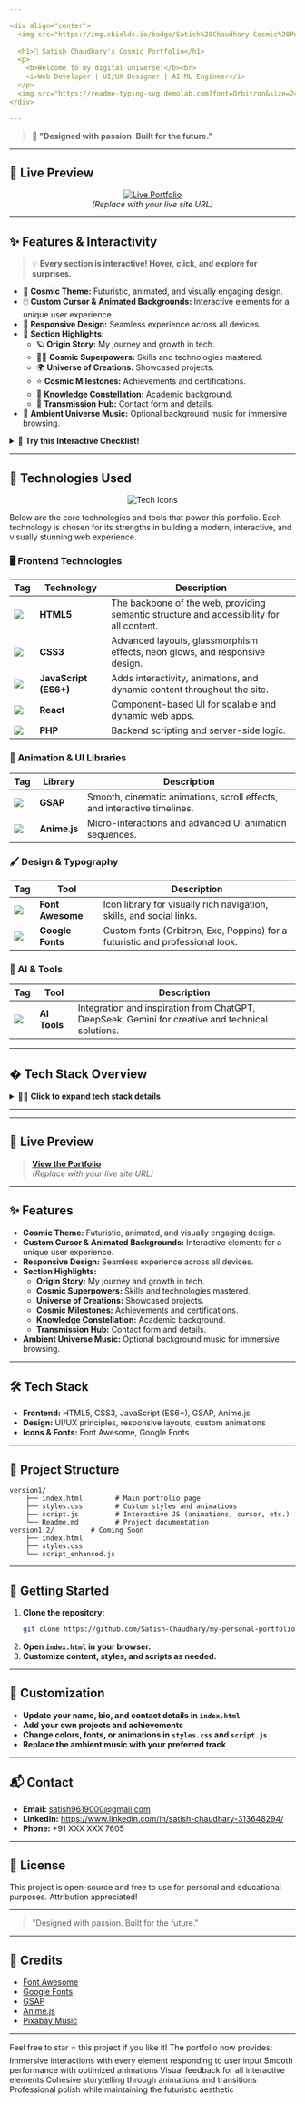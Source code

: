 ```yaml
---

<div align="center">
  <img src="https://img.shields.io/badge/Satish%20Chaudhary-Cosmic%20Portfolio-00FF88?style=for-the-badge&logo=starship&logoColor=white" alt="Cosmic Portfolio" />
  
  <h1>🚀 Satish Chaudhary's Cosmic Portfolio</h1>
  <p>
	<b>Welcome to my digital universe!</b><br>
	<i>Web Developer | UI/UX Designer | AI-ML Engineer</i>
  </p>
  <img src="https://readme-typing-svg.demolab.com?font=Orbitron&size=24&duration=3000&pause=1000&color=00FF88&center=true&vCenter=true&width=500&lines=I+build+worlds+with+Web%2C+Design%2C+and+AI;Storytelling+in+the+language+of+machines;Futuristic+UI%2C+Modern+Tech%2C+Creative+Code" alt="Typing SVG" />
</div>

---
```


> **🌠 "Designed with passion. Built for the future."**

---

## 🌌 Live Preview

<p align="center">
  <a href="#"><img src="https://img.shields.io/badge/Live%20Portfolio-Click%20Here-00FF88?style=for-the-badge&logo=firefox-browser&logoColor=white" alt="Live Portfolio" /></a>
  <br><i>(Replace with your live site URL)</i>
</p>

---

## ✨ Features & Interactivity

> 💡 **Every section is interactive! Hover, click, and explore for surprises.**

- 🌌 **Cosmic Theme:** Futuristic, animated, and visually engaging design.
- 🖱️ **Custom Cursor & Animated Backgrounds:** Interactive elements for a unique user experience.
- 📱 **Responsive Design:** Seamless experience across all devices.
- 🧩 **Section Highlights:**
	- 🪐 **Origin Story:** My journey and growth in tech.
	- 🦸‍♂️ **Cosmic Superpowers:** Skills and technologies mastered.
	- 🌍 **Universe of Creations:** Showcased projects.
	- ⭐ **Cosmic Milestones:** Achievements and certifications.
	- 🌠 **Knowledge Constellation:** Academic background.
	- 📡 **Transmission Hub:** Contact form and details.
- 🎵 **Ambient Universe Music:** Optional background music for immersive browsing.

<details>
<summary>🔎 <b>Try this Interactive Checklist!</b></summary>

- [ ] Explore the cosmic theme
- [ ] Hover over skill cards
- [ ] Try the music toggle
- [ ] Find the Konami code Easter egg
- [ ] Connect via the contact form

</details>

---

## 🚀 Technologies Used

<div align="center">
  <img src="https://skillicons.dev/icons?i=html,css,js,react,php,figma,ai,github,gsap" alt="Tech Icons" />
</div>

Below are the core technologies and tools that power this portfolio. Each technology is chosen for its strengths in building a modern, interactive, and visually stunning web experience.

### 🖥️ Frontend Technologies

| Tag | Technology | Description |
|---|---|---|
| <img src="https://img.shields.io/badge/HTML5-e34c26?style=flat-square&logo=html5&logoColor=white"/> | **HTML5** | The backbone of the web, providing semantic structure and accessibility for all content. |
| <img src="https://img.shields.io/badge/CSS3-2965f1?style=flat-square&logo=css3&logoColor=white"/> | **CSS3** | Advanced layouts, glassmorphism effects, neon glows, and responsive design. |
| <img src="https://img.shields.io/badge/JavaScript-f7df1e?style=flat-square&logo=javascript&logoColor=222"/> | **JavaScript (ES6+)** | Adds interactivity, animations, and dynamic content throughout the site. |
| <img src="https://img.shields.io/badge/React-61dafb?style=flat-square&logo=react&logoColor=222"/> | **React** | Component-based UI for scalable and dynamic web apps. |
| <img src="https://img.shields.io/badge/PHP-777bb4?style=flat-square&logo=php&logoColor=white"/> | **PHP** | Backend scripting and server-side logic. |

### 🎨 Animation & UI Libraries

| Tag | Library | Description |
|---|---|---|
| <img src="https://img.shields.io/badge/GSAP-88ce02?style=flat-square&logo=greensock&logoColor=222"/> | **GSAP** | Smooth, cinematic animations, scroll effects, and interactive timelines. |
| <img src="https://img.shields.io/badge/Anime.js-ff5b5b?style=flat-square&logo=anime&logoColor=fff"/> | **Anime.js** | Micro-interactions and advanced UI animation sequences. |

### 🖌️ Design & Typography

| Tag | Tool | Description |
|---|---|---|
| <img src="https://img.shields.io/badge/Font%20Awesome-1a1a1a?style=flat-square&logo=fontawesome&logoColor=fff"/> | **Font Awesome** | Icon library for visually rich navigation, skills, and social links. |
| <img src="https://img.shields.io/badge/Google%20Fonts-4285f4?style=flat-square&logo=googlefonts&logoColor=fff"/> | **Google Fonts** | Custom fonts (Orbitron, Exo, Poppins) for a futuristic and professional look. |

### 🤖 AI & Tools

| Tag | Tool | Description |
|---|---|---|
| <img src="https://img.shields.io/badge/AI%20Tools-00c4cc?style=flat-square&logo=openai&logoColor=fff"/> | **AI Tools** | Integration and inspiration from ChatGPT, DeepSeek, Gemini for creative and technical solutions. |

---

## �️ Tech Stack Overview

<details>
<summary>🧑‍💻 <b>Click to expand tech stack details</b></summary>

- **Frontend:** HTML5, CSS3, JavaScript (ES6+), GSAP, Anime.js
- **Design:** UI/UX principles, responsive layouts, custom animations
- **Icons & Fonts:** Font Awesome, Google Fonts

</details>

---

---

## 🌌 Live Preview

> **[View the Portfolio](#)**  
> *(Replace with your live site URL)*

---

## ✨ Features

- **Cosmic Theme:** Futuristic, animated, and visually engaging design.
- **Custom Cursor & Animated Backgrounds:** Interactive elements for a unique user experience.
- **Responsive Design:** Seamless experience across all devices.
- **Section Highlights:**
	- **Origin Story:** My journey and growth in tech.
	- **Cosmic Superpowers:** Skills and technologies mastered.
	- **Universe of Creations:** Showcased projects.
	- **Cosmic Milestones:** Achievements and certifications.
	- **Knowledge Constellation:** Academic background.
	- **Transmission Hub:** Contact form and details.
- **Ambient Universe Music:** Optional background music for immersive browsing.

---

## 🛠️ Tech Stack

- **Frontend:** HTML5, CSS3, JavaScript (ES6+), GSAP, Anime.js
- **Design:** UI/UX principles, responsive layouts, custom animations
- **Icons & Fonts:** Font Awesome, Google Fonts

---

## 📁 Project Structure

```
version1/
	├── index.html        # Main portfolio page
	├── styles.css        # Custom styles and animations
	├── script.js         # Interactive JS (animations, cursor, etc.)
	└── Readme.md         # Project documentation
version1.2/			# Coming Soon 
	├── index.html        
	├── styles.css
	└── script_enhanced.js
```

---

## 🚦 Getting Started

1. **Clone the repository:**
	 ```sh
	 git clone https://github.com/Satish-Chaudhary/my-personal-portfolio.git
	 ```
2. **Open `index.html` in your browser.**
3. **Customize content, styles, and scripts as needed.**

---

## 🎨 Customization

- **Update your name, bio, and contact details in `index.html`**
- **Add your own projects and achievements**
- **Change colors, fonts, or animations in `styles.css` and `script.js`**
- **Replace the ambient music with your preferred track**

---

## 📬 Contact

- **Email:** satish9619000@gmail.com
- **LinkedIn:** https://www.linkedin.com/in/satish-chaudhary-313648294/
- **Phone:** +91 XXX XXX 7605

---

## 📝 License

This project is open-source and free to use for personal and educational purposes. Attribution appreciated!

---

> "Designed with passion. Built for the future."

---

## 🌠 Credits

- [Font Awesome](https://fontawesome.com/)
- [Google Fonts](https://fonts.google.com/)
- [GSAP](https://greensock.com/gsap/)
- [Anime.js](https://animejs.com/)
- [Pixabay Music](https://pixabay.com/music/)

---

Feel free to star ⭐ this project if you like it!
The portfolio now provides:
Immersive interactions with every element responding to user input
Smooth performance with optimized animations
Visual feedback for all interactive elements
Cohesive storytelling through animations and transitions
Professional polish while maintaining the futuristic aesthetic
